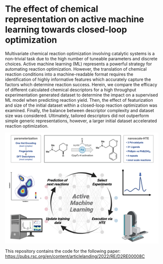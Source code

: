 # The effect of chemical representation on active machine learning towards closed-loop optimization

Multivariate chemical reaction optimization involving catalytic systems is a non-trivial task due to the high number of tuneable parameters and discrete choices. Active machine learning (ML) represents a powerful strategy for automating reaction optimization. However, the translation of chemical reaction conditions into a machine-readable format requires the identification of highly informative features which accurately capture the factors which determine reaction success. Herein, we compare the efficacy of different calculated chemical descriptors for a high throughput experimentation generated dataset to determine the impact on a supervised ML model when predicting reaction yield. Then, the effect of featurization and size of the initial dataset within a closed-loop reaction optimization was examined. Finally, the balance between descriptor complexity and dataset size was considered. Ultimately, tailored descriptors did not outperform simple generic representations, however, a larger initial dataset accelerated reaction optimization.

![Screenshot](Abstract_fig.png)

This repository contains the code for the following paper: https://pubs.rsc.org/en/content/articlelanding/2022/RE/D2RE00008C
